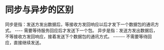 # 同步与异步的区别
同步是指：发送方发出数据后，等接收方发回响应以后才发下一个数据包的通讯方式。  ---- 需要等待服务回应后才发送下一个包。
异步是指：发送方发出数据后，不等接收方发回响应，接着发送下个数据包的通讯方式。  ------ 不需要等待回应，直接继续发送。
